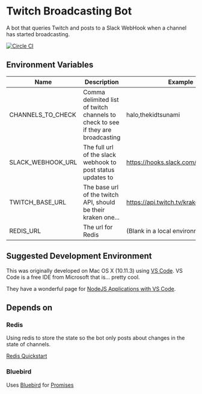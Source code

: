 Twitch Broadcasting Bot
=======================
A bot that queries Twitch and posts to a Slack WebHook when a channel has started broadcasting.

[![Circle CI](https://circleci.com/gh/kidtsunami/Twitch-Broadcasting-Bot/tree/master.svg?style=svg)](https://circleci.com/gh/kidtsunami/Twitch-Broadcasting-Bot/tree/master)

Environment Variables
---------------------
|Name|Description|Example|
|----|----|---|
|CHANNELS_TO_CHECK|Comma delimited list of twitch channels to check to see if they are broadcasting|halo,thekidtsunami|
|SLACK_WEBHOOK_URL|The full url of the slack webhook to post status updates to|https://hooks.slack.com/webhookpath|
|TWITCH_BASE_URL|The base url of the twitch API, should be their kraken one...|https://api.twitch.tv/kraken/|
|REDIS_URL|The url for Redis|(Blank in a local environment...)|

Suggested Development Environment
-----------------------
This was originally developed on Mac OS X (10.11.3) using [VS Code](https://code.visualstudio.com/). VS Code is a free IDE from Microsoft that is... pretty cool.

They have a wonderful page for [NodeJS Applications with VS Code](https://code.visualstudio.com/docs/runtimes/nodejs). 

Depends on
----------
### Redis
Using redis to store the state so the bot only posts about changes in the state of channels.

[Redis Quickstart](http://redis.io/topics/quickstart)

### Bluebird
Uses [Bluebird](http://bluebirdjs.com/docs/getting-started.html) for [Promises](https://developer.mozilla.org/en-US/docs/Web/JavaScript/Reference/Global_Objects/Promise)